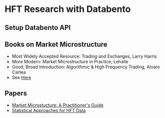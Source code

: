 # HFT Research with Databento

## Setup Databento API 

## Books on Market Microstructure 
- Most Widely Accepted Resource: Trading and Exchanges, Larry Harris
- More Modern: Market Microstructure in Practice, Lehalle
- Good, Broad Introduction: Algorithmic & High Frequency Trading, Alvaro Cartea
- See [Here](https://drive.google.com/drive/folders/1vJjAp80vsVrtAmwEFCjfoozFyOie6PoW?usp=drive_link)

## Papers
- [Market Microstucture: A Practitioner's Guide](http://www.chesler.us/resources/academia/microstructure_survey_madhavan.pdf)
- [Statistical Approaches for HFT  Data](https://par.nsf.gov/servlets/purl/10378098)
